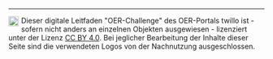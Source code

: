 <br>

---
<footer style="font-size:14px;">
  <img src="images/creative-commons_cc-by.svg" height="20px" style="float:left;margin:0 5px 0 0" alt="Creative Commons CC BY" title="Creative Commons CC BY"/>Dieser digitale Leitfaden "OER-Challenge" des OER-Portals twillo ist - sofern nicht anders an einzelnen Objekten ausgewiesen - lizenziert unter der Lizenz <a aria-describedby="Link zur Quelle (CreativeCommons Seite)" href="https://creativecommons.org/licenses/by/4.0/deed.de" target="_blank">CC BY 4.0</a>. Bei jeglicher Bearbeitung der Inhalte dieser Seite sind die verwendeten Logos von der Nachnutzung ausgeschlossen.
</footer>
